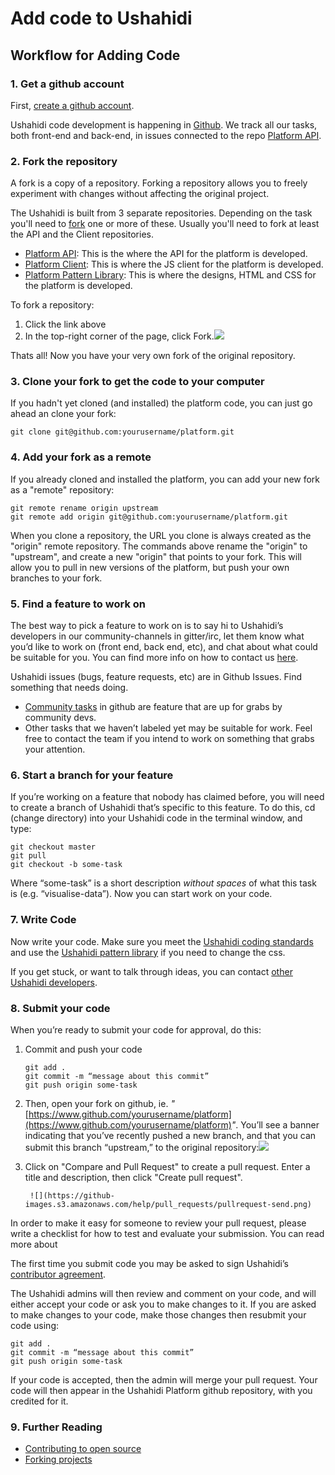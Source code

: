 # Add code to Ushahidi

## Workflow for Adding Code

### 1. Get a github account

First, [create a github account](https://github.com/join).

Ushahidi code development is happening in [Github](https://github.com/ushahidi). We track all our tasks, both front-end and back-end, in issues connected to the repo [Platform API](https://github.com/ushahidi/platform).

### 2. Fork the repository

A fork is a copy of a repository. Forking a repository allows you to freely experiment with changes without affecting the original project.

The Ushahidi is built from 3 separate repositories. Depending on the task you'll need to [fork](https://help.github.com/articles/fork-a-repo/) one or more of these. Usually you'll need to fork at least the API and the Client repositories.

* [Platform API](https://github.com/ushahidi/platform): This is the where the API for the platform is developed.
* [Platform Client](https://github.com/ushahidi/platform-client): This is where the JS client for the platform is developed.
* [Platform Pattern Library](https://github.com/ushahidi/platform-pattern-library): This is where the designs, HTML and CSS for the platform is developed.

To fork a repository:

1. Click the link above
2. In the top-right corner of the page, click Fork.![](https://help.github.com/assets/images/help/repository/fork_button.jpg)

Thats all! Now you have your very own fork of the original repository.

### 3. Clone your fork to get the code to your computer

If you hadn't yet cloned \(and installed\) the platform code, you can just go ahead an clone your fork:

```text
git clone git@github.com:yourusername/platform.git
```

### 4. Add your fork as a remote

If you already cloned and installed the platform, you can add your new fork as a "remote" repository:

```text
git remote rename origin upstream
git remote add origin git@github.com:yourusername/platform.git
```

When you clone a repository, the URL you clone is always created as the "origin" remote repository. The commands above rename the "origin" to "upstream", and create a new "origin" that points to your fork. This will allow you to pull in new versions of the platform, but push your own branches to your fork.

### 5. Find a feature to work on

The best way to pick a feature to work on is to say hi to Ushahidi’s developers in our community-channels in gitter/irc, let them know what you’d like to work on \(front end, back end, etc\), and chat about what could be suitable for you. You can find more info on how to contact us [here](../get-in-touch.md).

Ushahidi issues \(bugs, feature requests, etc\) are in Github Issues. Find something that needs doing.

* [Community tasks](https://github.com/ushahidi/platform/labels/Community%20Task) in github are feature that are up for grabs by community devs.
* Other tasks that we haven’t labeled yet may be suitable for work. Feel free to contact the team if you intend to work on something that grabs your attention.

### 6. Start a branch for your feature

If you’re working on a feature that nobody has claimed before, you will need to create a branch of Ushahidi that’s specific to this feature. To do this, cd \(change directory\) into your Ushahidi code in the terminal window, and type:

```text
git checkout master
git pull
git checkout -b some-task
```

Where “some-task” is a short description _without spaces_ of what this task is \(e.g. “visualise-data”\). Now you can start work on your code.

### 7. Write Code

Now write your code. Make sure you meet the [Ushahidi coding standards](https://ushahidi.gitbook.io/platform-developer-documentation/development-process/coding-standards) and use the [Ushahidi pattern library](https://ushahidi.gitbook.io/platform-developer-documentation/changing-ui-styles-introduction-to-the-pattern-library) if you need to change the css.

If you get stuck, or want to talk through ideas, you can contact [other Ushahidi developers](../get-in-touch.md).

### 8. Submit your code

When you’re ready to submit your code for approval, do this:

1. Commit and push your code

   ```text
   git add .
   git commit -m “message about this commit”
   git push origin some-task
   ```

2. Then, open your fork on github, ie. _"_[https://www.github.com/yourusername/platform](https://www.github.com/yourusername/platform)_"_. You’ll see a banner indicating that you’ve recently pushed a new branch, and that you can submit this branch “upstream,” to the original repository:![](https://github-images.s3.amazonaws.com/help/pull_requests/recently_pushed_branch.png)
3. Click on "Compare and Pull Request" to create a pull request. Enter a title and description, then click "Create pull request".

   ```text
    ![](https://github-images.s3.amazonaws.com/help/pull_requests/pullrequest-send.png)
   ```

In order to make it easy for someone to review your pull request, please write a checklist for how to test and evaluate your submission. You can read more about

The first time you submit code you may be asked to sign Ushahidi’s [contributor agreement](https://docs.google.com/forms/d/e/1FAIpQLScqz_EQbz_CYlSHffnGx7p2GdqP23FmbACwocIWejEHYLyzdg/viewform).

The Ushahidi admins will then review and comment on your code, and will either accept your code or ask you to make changes to it. If you are asked to make changes to your code, make those changes then resubmit your code using:

```text
git add .
git commit -m “message about this commit”
git push origin some-task
```

If your code is accepted, then the admin will merge your pull request. Your code will then appear in the Ushahidi Platform github repository, with you credited for it.

### 9. Further Reading <a id="further-reading"></a>

* [Contributing to open source](https://guides.github.com/activities/contributing-to-open-source/)
* [Forking projects](https://guides.github.com/activities/forking/)

